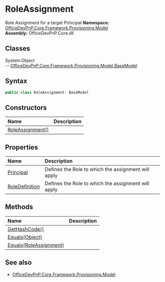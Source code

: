 # RoleAssignment
Role Assignment for a target Principal
**Namespace:** [OfficeDevPnP.Core.Framework.Provisioning.Model](OfficeDevPnP.Core.Framework.Provisioning.Model.md)  
**Assembly:** OfficeDevPnP.Core.dll  
## Classes
System.Object  
-- [OfficeDevPnP.Core.Framework.Provisioning.Model.BaseModel](OfficeDevPnP.Core.Framework.Provisioning.Model.BaseModel.md)
## Syntax
```C#
public class RoleAssignment: BaseModel
```
## Constructors
|**Name**|**Description**|
|:-----|:-----|
| [RoleAssignment()](RoleAssignmentconstructor1details.md) | 
## Properties
|**Name**|**Description**|
|:-----|:-----|
| [Principal](RoleAssignment.Principal.md) | Defines the Role to which the assignment will apply
| [RoleDefinition](RoleAssignment.RoleDefinition.md) | Defines the Role to which the assignment will apply
## Methods
|**Name**|**Description**|
|:-----|:-----|
| [GetHashCode()](RoleAssignmentGetHashCode.md) | 
| [Equals(Object)](RoleAssignmentEqualsObject.md) | 
| [Equals(RoleAssignment)](RoleAssignmentEqualsRoleAssignment.md) | 
## See also
- [OfficeDevPnP.Core.Framework.Provisioning.Model](OfficeDevPnP.Core.Framework.Provisioning.Model.md)
